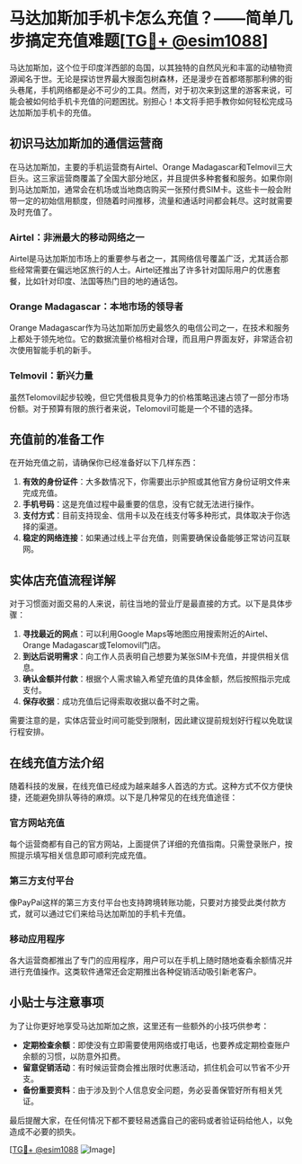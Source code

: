 # 马达加斯加手机卡怎么充值？——简单几步搞定充值难题[[TG💪+ @esim1088](https://t.me/s/esim1088)]

马达加斯加，这个位于印度洋西部的岛国，以其独特的自然风光和丰富的动植物资源闻名于世。无论是探访世界最大猴面包树森林，还是漫步在首都塔那那利佛的街头巷尾，手机网络都是必不可少的工具。然而，对于初次来到这里的游客来说，可能会被如何给手机卡充值的问题困扰。别担心！本文将手把手教你如何轻松完成马达加斯加手机卡的充值。

## 初识马达加斯加的通信运营商

在马达加斯加，主要的手机运营商有Airtel、Orange Madagascar和Telmovil三大巨头。这三家运营商覆盖了全国大部分地区，并且提供多种套餐和服务。如果你刚到马达加斯加，通常会在机场或当地商店购买一张预付费SIM卡。这些卡一般会附带一定的初始信用额度，但随着时间推移，流量和通话时间都会耗尽。这时就需要及时充值了。

### Airtel：非洲最大的移动网络之一
Airtel是马达加斯加市场上的重要参与者之一，其网络信号覆盖广泛，尤其适合那些经常需要在偏远地区旅行的人士。Airtel还推出了许多针对国际用户的优惠套餐，比如针对印度、法国等热门目的地的通话包。

### Orange Madagascar：本地市场的领导者
Orange Madagascar作为马达加斯加历史最悠久的电信公司之一，在技术和服务上都处于领先地位。它的数据流量价格相对合理，而且用户界面友好，非常适合初次使用智能手机的新手。

### Telmovil：新兴力量
虽然Telomovil起步较晚，但它凭借极具竞争力的价格策略迅速占领了一部分市场份额。对于预算有限的旅行者来说，Telomovil可能是一个不错的选择。

## 充值前的准备工作

在开始充值之前，请确保你已经准备好以下几样东西：

1. **有效的身份证件**：大多数情况下，你需要出示护照或其他官方身份证明文件来完成充值。
2. **手机号码**：这是充值过程中最重要的信息，没有它就无法进行操作。
3. **支付方式**：目前支持现金、信用卡以及在线支付等多种形式，具体取决于你选择的渠道。
4. **稳定的网络连接**：如果通过线上平台充值，则需要确保设备能够正常访问互联网。

## 实体店充值流程详解

对于习惯面对面交易的人来说，前往当地的营业厅是最直接的方式。以下是具体步骤：

1. **寻找最近的网点**：可以利用Google Maps等地图应用搜索附近的Airtel、Orange Madagascar或Telomovil门店。
2. **到达后说明需求**：向工作人员表明自己想要为某张SIM卡充值，并提供相关信息。
3. **确认金额并付款**：根据个人需求输入希望充值的具体金额，然后按照指示完成支付。
4. **保存收据**：成功充值后记得索取收据以备不时之需。

需要注意的是，实体店营业时间可能受到限制，因此建议提前规划好行程以免耽误行程安排。

## 在线充值方法介绍

随着科技的发展，在线充值已经成为越来越多人首选的方式。这种方式不仅方便快捷，还能避免排队等待的麻烦。以下是几种常见的在线充值途径：

### 官方网站充值
每个运营商都有自己的官方网站，上面提供了详细的充值指南。只需登录账户，按照提示填写相关信息即可顺利完成充值。

### 第三方支付平台
像PayPal这样的第三方支付平台也支持跨境转账功能，只要对方接受此类付款方式，就可以通过它们来给马达加斯加的手机卡充值。

### 移动应用程序
各大运营商都推出了专门的应用程序，用户可以在手机上随时随地查看余额情况并进行充值操作。这类软件通常还会定期推出各种促销活动吸引新老客户。

## 小贴士与注意事项

为了让你更好地享受马达加斯加之旅，这里还有一些额外的小技巧供参考：

- **定期检查余额**：即使没有立即需要使用网络或打电话，也要养成定期检查账户余额的习惯，以防意外扣费。
- **留意促销活动**：有时候运营商会推出限时优惠活动，抓住机会可以节省不少开支。
- **备份重要资料**：由于涉及到个人信息安全问题，务必妥善保管好所有相关凭证。

最后提醒大家，在任何情况下都不要轻易透露自己的密码或者验证码给他人，以免造成不必要的损失。

[[TG💪+ @esim1088](https://t.me/s/esim1088) ![Image](https://i.postimg.cc/4NQfJmqS/Snipaste-2025-05-13-00-14-12.png)]